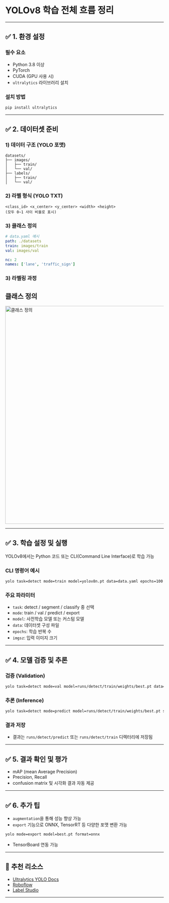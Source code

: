 # YOLOv8 학습 전체 흐름 정리
---

## ✅ 1. 환경 설정

### 필수 요소
- Python 3.8 이상
- PyTorch
- CUDA (GPU 사용 시)
- `ultralytics` 라이브러리 설치

### 설치 방법
```bash
pip install ultralytics
```

---

## ✅ 2. 데이터셋 준비

### 1) 데이터 구조 (YOLO 포맷)
```
datasets/
├── images/
│   ├── train/
│   └── val/
├── labels/
│   ├── train/
│   └── val/
```

### 2) 라벨 형식 (YOLO TXT)
```
<class_id> <x_center> <y_center> <width> <height>
(모두 0~1 사이 비율로 표시)
```

### 3) 클래스 정의
```yaml
# data.yaml 예시
path: ./datasets
train: images/train
val: images/val

nc: 2
names: ['lane', 'traffic_sign']
```
### 3) 라벨링 과정
## 클래스 정의
<img width="1213" height="690" alt="클래스 정의 " src="https://github.com/user-attachments/assets/0b623cb7-4479-43a2-9ed8-9a6f5d66503c" />



---

## ✅ 3. 학습 설정 및 실행

YOLOv8에서는 Python 코드 또는 CLI(Command Line Interface)로 학습 가능

### CLI 명령어 예시
```bash
yolo task=detect mode=train model=yolov8n.pt data=data.yaml epochs=100 imgsz=640
```

### 주요 파라미터
- `task`: detect / segment / classify 중 선택
- `mode`: train / val / predict / export
- `model`: 사전학습 모델 또는 커스텀 모델
- `data`: 데이터셋 구성 파일
- `epochs`: 학습 반복 수
- `imgsz`: 입력 이미지 크기

---

## ✅ 4. 모델 검증 및 추론

### 검증 (Validation)
```bash
yolo task=detect mode=val model=runs/detect/train/weights/best.pt data=data.yaml
```

### 추론 (Inference)
```bash
yolo task=detect mode=predict model=runs/detect/train/weights/best.pt source=sample.jpg
```

### 결과 저장
- 결과는 `runs/detect/predict` 또는 `runs/detect/train` 디렉터리에 저장됨

---

## ✅ 5. 결과 확인 및 평가

- mAP (mean Average Precision)
- Precision, Recall
- confusion matrix 및 시각화 결과 자동 제공

---

## ✅ 6. 추가 팁

- `augmentation`을 통해 성능 향상 가능
- `export` 기능으로 ONNX, TensorRT 등 다양한 포맷 변환 가능
```bash
yolo mode=export model=best.pt format=onnx
```
- TensorBoard 연동 가능

---

## 🔗 추천 리소스

- [Ultralytics YOLO Docs](https://docs.ultralytics.com/)
- [Roboflow](https://roboflow.com/)
- [Label Studio](https://labelstud.io/)

---

